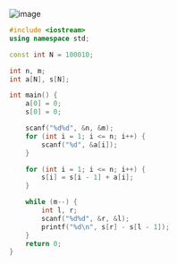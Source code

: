 ![image](https://cdn.jsdelivr.net/gh/XmchxUp/cloudimg@master/20220119/image.28wz3yd8d23o.webp)


```c++
#include <iostream>
using namespace std;

const int N = 100010;

int n, m;
int a[N], s[N];

int main() {
    a[0] = 0;
    s[0] = 0;

    scanf("%d%d", &n, &m);
    for (int i = 1; i <= n; i++) {
        scanf("%d", &a[i]);
    }

    for (int i = 1; i <= n; i++) {
        s[i] = s[i - 1] + a[i];
    }

    while (m--) {
        int l, r;
        scanf("%d%d", &r, &l);
        printf("%d\n", s[r] - s[l - 1]);
    }
    return 0;
}
```